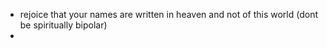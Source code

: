
- rejoice that your names are written in heaven and not of this world (dont be spiritually bipolar)
- 
